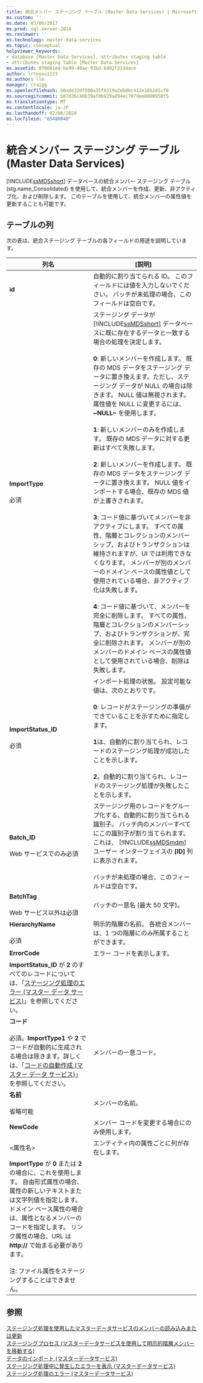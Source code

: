 ```yaml
---
title: 統合メンバー ステージング テーブル (Master Data Services) | Microsoft Docs
ms.custom: ''
ms.date: 03/06/2017
ms.prod: sql-server-2014
ms.reviewer: ''
ms.technology: master-data-services
ms.topic: conceptual
helpviewer_keywords:
- database [Master Data Services], attributes staging table
- attributes staging table [Master Data Services]
ms.assetid: 070681ed-be99-49ae-93bd-6402f2134ace
author: lrtoyou1223
ms.author: lle
manager: craigg
ms.openlocfilehash: b0ade33df500a35f8319a2eb0bc412e16b2d1cf8
ms.sourcegitcommit: b87d36c46b39af8b929ad94ec707dee8800950f5
ms.translationtype: MT
ms.contentlocale: ja-JP
ms.lasthandoff: 02/08/2020
ms.locfileid: "65480040"
---
```

# <a name="consolidated-member-staging-table-master-data-services"></a>統合メンバー ステージング テーブル (Master Data Services)
  
  [!INCLUDE[ssMDSshort](../includes/ssmdsshort-md.md)] データベースの統合メンバー ステージング テーブル (stg.name_Consolidated) を使用して、統合メンバーを作成、更新、非アクティブ化、および削除します。 このテーブルを使用して、統合メンバーの属性値を更新することも可能です。  
  
##  <a name="TableColumns"></a>テーブルの列  
 次の表は、統合ステージング テーブルの各フィールドの用途を説明しています。  
  
|列名|[説明]|  
|-----------------|-----------------|  
|**id**|自動的に割り当てられる ID。 このフィールドには値を入力しないでください。 バッチが未処理の場合、このフィールドは空白です。|  
|**ImportType**<br /><br /> 必須|ステージング データが [!INCLUDE[ssMDSshort](../includes/ssmdsshort-md.md)] データベースに既に存在するデータと一致する場合の処理を決定します。<br /><br /> **0**: 新しいメンバーを作成します。 既存の MDS データをステージング データに置き換えます。ただし、ステージング データが NULL の場合は除きます。 NULL 値は無視されます。 属性値を NULL に変更するには、 **~NULL~** を使用します。<br /><br /> **1**: 新しいメンバーのみを作成します。 既存の MDS データに対する更新はすべて失敗します。<br /><br /> **2**: 新しいメンバーを作成します。 既存の MDS データをステージング データに置き換えます。 NULL 値をインポートする場合、既存の MDS 値が上書きされます。<br /><br /> **3**: コード値に基づいてメンバーを非アクティブにします。 すべての属性、階層とコレクションのメンバーシップ、およびトランザクションは維持されますが、UI では利用できなくなります。 メンバーが別のメンバーのドメイン ベースの属性値として使用されている場合、非アクティブ化は失敗します。<br /><br /> **4**: コード値に基づいて、メンバーを完全に削除します。 すべての属性、階層とコレクションのメンバーシップ、およびトランザクションが、完全に削除されます。 メンバーが別のメンバーのドメイン ベースの属性値として使用されている場合、削除は失敗します。|  
|**ImportStatus_ID**<br /><br /> 必須|インポート処理の状態。 設定可能な値は、次のとおりです。<br /><br /> **0**: レコードがステージングの準備ができていることを示すために指定します。<br /><br /> **1**は、自動的に割り当てられ、レコードのステージング処理が成功したことを示します。<br /><br /> **2**。自動的に割り当てられ、レコードのステージング処理が失敗したことを示します。|  
|**Batch_ID**<br /><br /> Web サービスでのみ必須|ステージング用のレコードをグループ化する、自動的に割り当てられる識別子。 バッチ内のメンバーすべてにこの識別子が割り当てられます。これは、 [!INCLUDE[ssMDSmdm](../includes/ssmdsmdm-md.md)] ユーザー インターフェイスの **[ID]** 列に表示されます。<br /><br /> バッチが未処理の場合、このフィールドは空白です。|  
|**BatchTag**<br /><br /> Web サービス以外は必須|バッチの一意名 (最大 50 文字)。|  
|**HierarchyName**<br /><br /> 必須|明示的階層の名前。 各統合メンバーは、1 つの階層にのみ所属することができます。|  
|**ErrorCode**|エラー コードを表示します。 
  **ImportStatus_ID** が **2** のすべてのレコードについては、「[ステージング処理のエラー (マスター データ サービス)](staging-process-errors-master-data-services.md)」を参照してください。|  
|**コード**<br /><br /> 必須。**ImportType1** や **2** でコードが自動的に生成される場合は除きます。詳しくは、「[コードの自動作成 (マスター データ サービス)](../../2014/master-data-services/automatic-code-creation-master-data-services.md)」を参照してください。|メンバーの一意コード。|  
|**名前**<br /><br /> 省略可能|メンバーの名前。|  
|**NewCode**|メンバー コードを変更する場合にのみ使用します。|  
|\<属性名>|エンティティ内の属性ごとに列が存在します。 
  **ImportType** が **0** または **2**の場合に、これを使用します。 自由形式属性の場合、属性の新しいテキストまたは文字列値を指定します。 ドメイン ベース属性の場合は、属性となるメンバーのコードを指定します。 リンク属性の場合、URL は **http://** で始まる必要があります。<br /><br /> 注: ファイル属性をステージングすることはできません。|  
  
## <a name="see-also"></a>参照  
 [ステージング処理を使用したマスターデータサービスのメンバーの読み込みまたは更新](add-update-and-delete-data-master-data-services.md)   
 [ステージングプロセス &#40;マスターデータサービスを使用して明示的階層メンバーを移動する&#41;](add-update-and-delete-data-master-data-services.md)   
 [データのインポート &#40;マスターデータサービス&#41;](overview-importing-data-from-tables-master-data-services.md)   
 [ステージング処理中に発生したエラーを表示 &#40;マスターデータサービス&#41;](view-errors-that-occur-during-staging-master-data-services.md)   
 [ステージング処理のエラー &#40;マスターデータサービス&#41;](staging-process-errors-master-data-services.md)  
  
  
